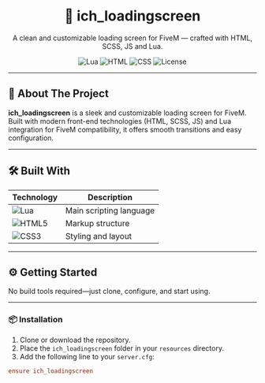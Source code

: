 <h1 align="center">📜 ich_loadingscreen</h1>

<p align="center">
  A clean and customizable loading screen for FiveM — crafted with HTML, SCSS, JS and Lua.
</p>

<p align="center">
  <img src="https://img.shields.io/badge/Lua-15%25-blueviolet?logo=lua&logoColor=white" alt="Lua" />
  <img src="https://img.shields.io/badge/HTML-63%25-orange?logo=html5&logoColor=white" alt="HTML" />
  <img src="https://img.shields.io/badge/CSS-22%25-blue?logo=css3&logoColor=white" alt="CSS" />
  <img src="https://img.shields.io/github/license/ichsoftware/ich_fivemlogsystem" alt="License" />
</p>

---

## 🧩 About The Project

**ich_loadingscreen** is a sleek and customizable loading screen for FiveM. Built with modern front-end technologies (HTML, SCSS, JS) and Lua integration for FiveM compatibility, it offers smooth transitions and easy configuration.

---

## 🛠️ Built With

| Technology | Description |
|------------|-------------|
| ![Lua](https://img.shields.io/badge/-Lua-2C2D72?logo=lua&logoColor=white) | Main scripting language |
| ![HTML5](https://img.shields.io/badge/-HTML5-E34F26?logo=html5&logoColor=white) | Markup structure |
| ![CSS3](https://img.shields.io/badge/-CSS3-1572B6?logo=css3&logoColor=white) | Styling and layout |

---

## ⚙️ Getting Started

No build tools required—just clone, configure, and start using.

---

### 📦 Installation

1. Clone or download the repository.
2. Place the `ich_loadingscreen` folder in your `resources` directory.
3. Add the following line to your `server.cfg`:

```cfg
ensure ich_loadingscreen
